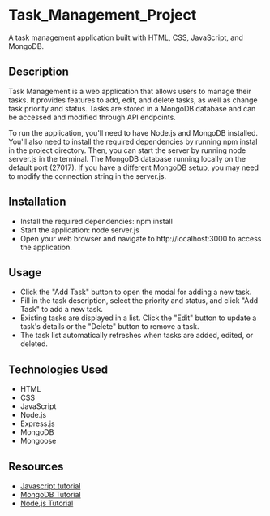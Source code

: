 # Task_Management_Project

A task management application built with HTML, CSS, JavaScript, and MongoDB.

## Description

Task Management is a web application that allows users to manage their tasks. It provides features to add, edit, and delete tasks, as well as change task priority and status. Tasks are stored in a MongoDB database and can be accessed and modified through API endpoints.

To run the application, you'll need to have Node.js and MongoDB installed. You'll also need to install the required dependencies by running npm instal in the project directory. Then, you can start the server by running node server.js in the terminal. The MongoDB database running locally on the default port (27017). If you have a different MongoDB setup, you may need to modify the connection string in the server.js.

## Installation
- Install the required dependencies:
npm install
- Start the application:
node server.js
- Open your web browser and navigate to http://localhost:3000 to access the application.

## Usage
- Click the "Add Task" button to open the modal for adding a new task.
- Fill in the task description, select the priority and status, and click "Add Task" to add a new task.
- Existing tasks are displayed in a list. Click the "Edit" button to update a task's details or the "Delete" button to remove a task.
- The task list automatically refreshes when tasks are added, edited, or deleted.

## Technologies Used
- HTML
- CSS
- JavaScript
- Node.js
- Express.js
- MongoDB
- Mongoose

## Resources
- [Javascript tutorial](http://www.w3schools.com/js/)
- [MongoDB Tutorial](https://www.w3schools.com/mongodb/)
- [Node.js Tutorial](https://www.w3schools.com/nodejs/)
